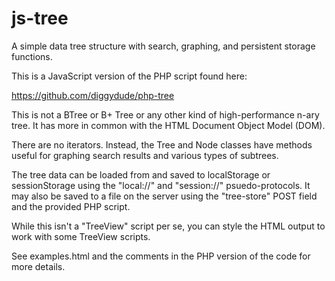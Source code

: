 # js-tree
A simple data tree structure with search, graphing, and persistent storage functions.

This is a JavaScript version of the PHP script found here:

https://github.com/diggydude/php-tree

This is not a BTree or B+ Tree or any other kind of high-performance n-ary tree. It has more in common with the HTML Document Object Model (DOM).

There are no iterators. Instead, the Tree and Node classes have methods useful for graphing search results and various types of subtrees.

The tree data can be loaded from and saved to localStorage or sessionStorage using the "local://" and "session://" psuedo-protocols. It may also be saved to a file on the server using the "tree-store" POST field and the provided PHP script.

While this isn't a "TreeView" script per se, you can style the HTML output to work with some TreeView scripts.

See examples.html and the comments in the PHP version of the code for more details.
